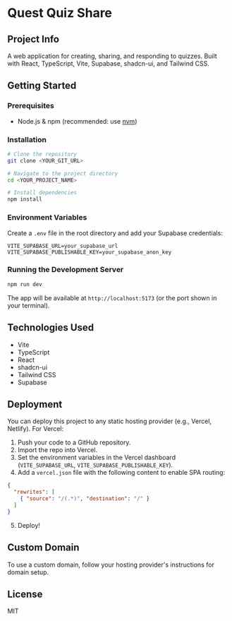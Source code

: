# Quest Quiz Share

## Project Info

A web application for creating, sharing, and responding to quizzes. Built with React, TypeScript, Vite, Supabase, shadcn-ui, and Tailwind CSS.

## Getting Started

### Prerequisites

- Node.js & npm (recommended: use [nvm](https://github.com/nvm-sh/nvm#installing-and-updating))

### Installation

```sh
# Clone the repository
git clone <YOUR_GIT_URL>

# Navigate to the project directory
cd <YOUR_PROJECT_NAME>

# Install dependencies
npm install
```

### Environment Variables

Create a `.env` file in the root directory and add your Supabase credentials:

```env
VITE_SUPABASE_URL=your_supabase_url
VITE_SUPABASE_PUBLISHABLE_KEY=your_supabase_anon_key
```

### Running the Development Server

```sh
npm run dev
```

The app will be available at `http://localhost:5173` (or the port shown in your terminal).

## Technologies Used

- Vite
- TypeScript
- React
- shadcn-ui
- Tailwind CSS
- Supabase

## Deployment

You can deploy this project to any static hosting provider (e.g., Vercel, Netlify). For Vercel:

1. Push your code to a GitHub repository.
2. Import the repo into Vercel.
3. Set the environment variables in the Vercel dashboard (`VITE_SUPABASE_URL`, `VITE_SUPABASE_PUBLISHABLE_KEY`).
4. Add a `vercel.json` file with the following content to enable SPA routing:

```json
{
  "rewrites": [
    { "source": "/(.*)", "destination": "/" }
  ]
}
```

5. Deploy!

## Custom Domain

To use a custom domain, follow your hosting provider's instructions for domain setup.

## License

MIT
